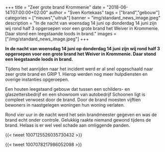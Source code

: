 +++
title = "Zeer grote brand Krommenie"
date = "2018-06-14T07:00:00+02:00"
author = "Sven Kortekaas"
tags = ["brand","gebouw"]
categories = ["nieuws","uitruk"]
banner = "img/standard_news_image.jpeg"
description = "In de nacht van woensdag 14 juni op donderdag 14 juni zijn wij rond half 3 opgeroepen voor een grote brand het Weiver in Krommenie. Daar stond een leegstaande loods in brand."
images = ["/img/standard_news_image.jpeg"]
+++

**In de nacht van woensdag 14 juni op donderdag 14 juni zijn wij rond half 3 opgeroepen voor een grote brand het Weiver in Krommenie. Daar stond een leegstaande loods in brand.**  

Tijdens het aanrijden naar het incident werd er al snel opgeschaald naar zeer grote brand en GRIP 1. Hierop werden nog meer hulpdiensten en overige instanties opgeroepen.  

Een houten leegstaand gebouw dat tussen een schilders- en glaszettersbedrijf en een showroom van autobedrijf Schoonen ligt is compleet verwoest door de brand. Door de brand moesten vijftien bewoners in naastgelegen woningen hun woning verlaten.  

Rond vier uur in de nacht werd het sein brandmeester gegeven en was de brand echt onder controle. Gelukkig raakte niemand gewond tijdens de brand. Helaas is er wel veel schade aan omliggende panden.  

{{< tweet 1007125526035730432 >}}  

{{< tweet 1007078217986052098 >}}  
